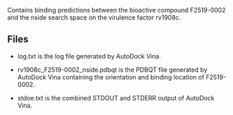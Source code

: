 Contains binding predictions between the bioactive compound F2519-0002 and the nside search space on the virulence factor rv1908c.

## Files

- log.txt is the log file generated by AutoDock Vina.

- rv1908c_F2519-0002_nside.pdbqt is the PDBQT file generated by AutoDock Vina containing the orientation and binding location of F2519-0002.

- stdoe.txt is the combined STDOUT and STDERR output of AutoDock Vina.

